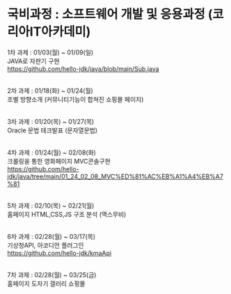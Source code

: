 # 국비과정 : 소프트웨어 개발 및 응용과정 (코리아IT아카데미) 

1차 과제 : 01/03(월) ~ 01/09(일)<br>
JAVA로 자판기 구현<br>
https://github.com/hello-jdk/java/blob/main/Sub.java<br><br>

2차 과제 : 01/18(화) ~ 01/24(월)<br>
조별 방향소개 (커뮤니티기능이 합쳐진 쇼핑몰 페이지)<br><br>

3차 과제 : 01/20(목) ~ 01/27(목)<br>
Oracle 문법 테크발표 (문자열문법)<br><br>

4차 과제 : 01/24(월) ~ 02/08(화)<br>
크롤링을 통한 영화페이지 MVC콘솔구현<br>
https://github.com/hello-jdk/java/tree/main/01_24_02_08_MVC%ED%81%AC%EB%A1%A4%EB%A7%81<br><br>

5차 과제 : 02/10(목) ~ 02/21(월)<br>
홈페이지 HTML,CSS,JS 구조 분석 (맥스무비)<br> <br>

6차 과제 : 02/28(월) ~ 03/17(목)<br>
기상청API, 아코디언 플러그인<br>
https://github.com/hello-jdk/kmaApi<br><br>

7차 과제 : 02/28(월) ~ 03/25(금)<br>
홈페이지 도자기 갤러리 쇼핑몰 <br><br>


